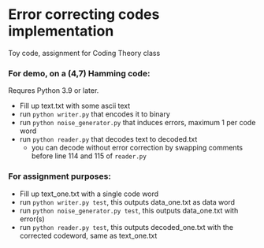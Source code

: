 # Error correcting codes implementation
Toy code, assignment for Coding Theory class

### For demo, on a (4,7) Hamming code:
Requres Python 3.9 or later.
  - Fill up text.txt with some ascii text
  - run `python writer.py` that encodes it to binary
  - run `python noise_generator.py` that induces errors, maximum 1 per code word
  - run `python reader.py` that decodes text to decoded.txt
      - you can decode without error correction by swapping comments before line 114 and 115 of `reader.py`

### For assignment purposes:
  - Fill up text_one.txt with a single code word
  - run `python writer.py test`, this outputs data_one.txt as data word
  - run `python noise_generator.py test`, this outputs data_one.txt with error(s)
  - run `python reader.py test`, this outputs decoded_one.txt with the corrected codeword, same as text_one.txt